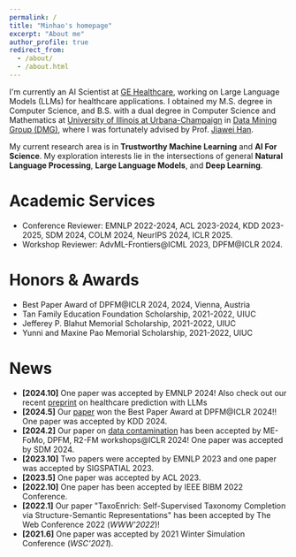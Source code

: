 ```yaml
---
permalink: /
title: "Minhao's homepage"
excerpt: "About me"
author_profile: true
redirect_from: 
  - /about/
  - /about.html
---
```


I'm currently an AI Scientist at [GE Healthcare](https://www.gehealthcare.com/), working on Large Language Models (LLMs) for healthcare applications. I obtained my M.S. degree in Computer Science, and B.S. with a dual degree in Computer Science and Mathematics at [University of Illinois at Urbana-Champaign](https://illinois.edu/) in [Data Mining Group (DMG)](http://dm1.cs.uiuc.edu/), where I was fortunately advised by Prof. [Jiawei Han](http://hanj.cs.illinois.edu/).

My current research area is in **Trustworthy Machine Learning** and **AI For Science**. My exploration interests lie in the intersections of general **Natural Language Processing**, **Large Language Models**, and **Deep Learning**.

Academic Services
======
* Conference Reviewer: EMNLP 2022-2024, ACL 2023-2024, KDD 2023-2025, SDM 2024, COLM 2024, NeurIPS 2024, ICLR 2025.
* Workshop Reviewer: AdvML-Frontiers@ICML 2023, DPFM@ICLR 2024.

Honors & Awards
======
* Best Paper Award of DPFM@ICLR 2024, 2024, Vienna, Austria
* Tan Family Education Foundation Scholarship, 2021-2022, UIUC
* Jefferey P. Blahut Memorial Scholarship, 2021-2022, UIUC
* Yunni and Maxine Pao Memorial Scholarship, 2021-2022, UIUC


News
======
* **[2024.10]** One paper was accepted by EMNLP 2024! Also check out our recent [preprint](https://arxiv.org/abs/2410.04585) on healthcare prediction with LLMs 
* **[2024.5]** Our [paper](https://arxiv.org/abs/2401.06059) won the Best Paper Award at DPFM@ICLR 2024!! One paper was accepted by KDD 2024.
* **[2024.2]** Our paper on [data contamination](https://arxiv.org/abs/2401.06059) has been accepted by ME-FoMo, DPFM, R2-FM workshops@ICLR 2024! One paper was accepted by SDM 2024.
* **[2023.10]** Two papers were accepted by EMNLP 2023 and one paper was accepted by SIGSPATIAL 2023.
* **[2023.5]** One paper was accepted by ACL 2023.
* **[2022.10]** One paper has been accepted by IEEE BIBM 2022 Conference.
* **[2022.1]** Our paper "TaxoEnrich: Self-Supervised Taxonomy Completion via Structure-Semantic Representations" has been accepted by The Web Conference 2022 (*WWW'2022*)!
* **[2021.6]** One paper was accepted by 2021 Winter Simulation Conference (*WSC'2021*).
